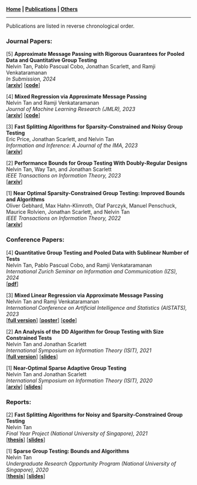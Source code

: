 **[Home](./) \| [Publications](./publications.html) \| [Others](./others.html)**

---

Publications are listed in reverse chronological order. 

### Journal Papers:

[5] **Approximate Message Passing with Rigorous Guarantees for Pooled Data and Quantitative Group Testing** \
Nelvin Tan, Pablo Pascual Cobo, Jonathan Scarlett, and Ramji Venkataramanan \
_In Submission, 2024_ \
\[[**arxiv**](https://arxiv.org/abs/2309.15507)\] \[[**code**](https://github.com/PabloPasc/AMP_Pooled_QGT)\]

[4] **Mixed Regression via Approximate Message Passing** \
Nelvin Tan and Ramji Venkataramanan \
_Journal of Machine Learning Research (JMLR), 2023_ \
\[[**arxiv**](https://arxiv.org/abs/2304.02229)\] \[[**code**](https://github.com/nelvintan/AMP_for_Mixed_Regression)\]

[3] **Fast Splitting Algorithms for Sparsity-Constrained and Noisy Group Testing** \
Eric Price, Jonathan Scarlett, and Nelvin Tan \
_Information and Inference: A Journal of the IMA, 2023_ \
\[[**arxiv**](https://arxiv.org/abs/2106.00308)\]

[2] **Performance Bounds for Group Testing With Doubly-Regular Designs** \
Nelvin Tan, Way Tan, and Jonathan Scarlett \
_IEEE Transactions on Information Theory, 2023_ \
\[[**arxiv**](https://arxiv.org/abs/2201.03745)\]

[1] **Near Optimal Sparsity-Constrained Group Testing: Improved Bounds and Algorithms** \
Oliver Gebhard, Max Hahn-Klimroth, Olaf Parczyk, Manuel Penschuck, Maurice Rolvien, Jonathan Scarlett, and Nelvin Tan \
_IEEE Transactions on Information Theory, 2022_ \
\[[**arxiv**](https://arxiv.org/abs/2004.11860)\]

### Conference Papers:

[4] **Quantitative Group Testing and Pooled Data with Sublinear Number of Tests** \
Nelvin Tan, Pablo Pascual Cobo, and Ramji Venkataramanan \
_International Zurich Seminar on Information and Communication (IZS), 2024_ \
\[[**pdf**](https://www.research-collection.ethz.ch/bitstream/handle/20.500.11850/664209/Proceedings.pdf?sequence=1#page=14)\]

[3] **Mixed Linear Regression via Approximate Message Passing** \
Nelvin Tan and Ramji Venkataramanan \
_International Conference on Artificial Intelligence and Statistics (AISTATS), 2023_ \
\[[**full version**](https://arxiv.org/abs/2304.02229)\] \[[**poster**](http://nelvintan.github.io/files/MLR_Poster.pdf)\] \[[**code**](https://github.com/nelvintan/AMP_for_Mixed_Linear_Regression)\]

[2] **An Analysis of the DD Algorithm for Group Testing with Size Constrained Tests** \
Nelvin Tan and Jonathan Scarlett \
_International Symposium on Information Theory (ISIT), 2021_ \
\[[**full version**](https://arxiv.org/abs/2201.03745)\] \[[**slides**](http://nelvintan.github.io/files/ISIT2021_slides.pdf)\]

[1] **Near-Optimal Sparse Adaptive Group Testing** \
Nelvin Tan and Jonathan Scarlett \
_International Symposium on Information Theory (ISIT), 2020_ \
\[[**arxiv**](https://arxiv.org/abs/2004.03119v1)\] \[[**slides**](http://nelvintan.github.io/files/ISIT2020_slides.pdf)\]

### Reports:

[2] **Fast Splitting Algorithms for Noisy and Sparsity-Constrained Group Testing** \
Nelvin Tan \
_Final Year Project (National University of Singapore), 2021_ \
\[[**thesis**](http://nelvintan.github.io/files/FYP_Final_Report.pdf)\] \[[**slides**](http://nelvintan.github.io/files/FYP_Slides.pdf)\]

[1] **Sparse Group Testing: Bounds and Algorithms** \
Nelvin Tan \
_Undergraduate Research Opportunity Program (National University of Singapore), 2020_ \
\[[**thesis**](http://nelvintan.github.io/files/UROP_Final_Report.pdf)\] \[[**slides**](http://nelvintan.github.io/files/UROP_Slides.pdf)\]
